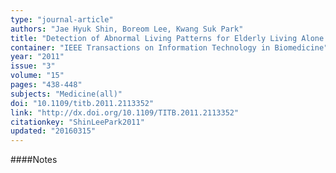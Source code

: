 ```yaml
---
type: "journal-article"
authors: "Jae Hyuk Shin, Boreom Lee, Kwang Suk Park"
title: "Detection of Abnormal Living Patterns for Elderly Living Alone Using Support Vector Data Description"
container: "IEEE Transactions on Information Technology in Biomedicine"
year: "2011"
issue: "3"
volume: "15"
pages: "438-448"
subjects: "Medicine(all)"
doi: "10.1109/titb.2011.2113352"
link: "http://dx.doi.org/10.1109/TITB.2011.2113352"
citationkey: "ShinLeePark2011"
updated: "20160315"
---
```


####Notes
